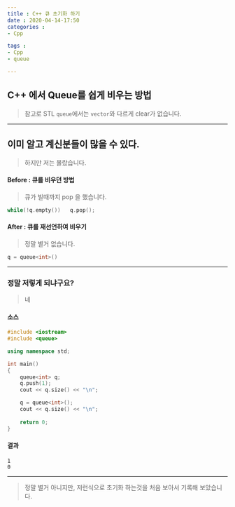 ```yaml
---
title : C++ 큐 초기화 하기
date : 2020-04-14-17:50
categories : 
- Cpp

tags : 
- Cpp
- queue

---
```


## C++ 에서 Queue를 쉽게 비우는 방법
> 참고로 STL `queue`에서는 `vector`와 다르게 clear가 없습니다.

---

## 이미 알고 계신분들이 많을 수 있다.
> 하지만 저는 몰랐습니다.

#### Before : 큐를 비우던 방법
> 큐가 빌때까지 pop 을 했습니다.

```c++
while(!q.empty())   q.pop();
```

#### After : 큐를 재선언하여 비우기
> 정말 별거 없습니다.

```c++
q = queue<int>()
```

---

### 정말 저렇게 되냐구요?
> 네

#### 소스

```c++
#include <iostream>
#include <queue>

using namespace std;

int main()
{
    queue<int> q;
    q.push(1);
    cout << q.size() << "\n";

    q = queue<int>();
    cout << q.size() << "\n";
    
    return 0;
}
```

#### 결과

```
1
0
```

---

> 정말 별거 아니지만, 저런식으로 초기화 하는것을 처음 보아서 기록해 보았습니다.
